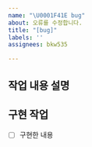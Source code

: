 ```yaml
---
name: "\U0001F41E bug"
about: 오류를 수정합니다.
title: "[bug]"
labels: ''
assignees: bkw535

---
```


## 작업 내용 설명


## 구현 작업
- [ ] 구현한 내용
